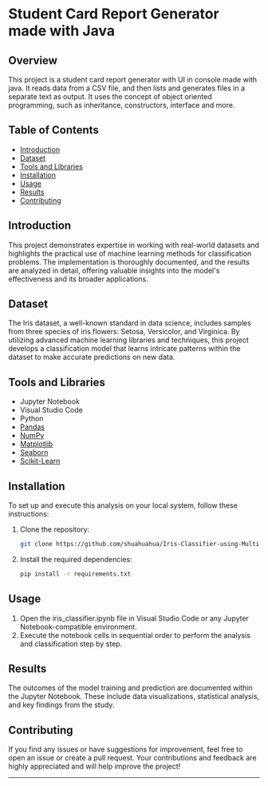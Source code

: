 # Student Card Report Generator made with Java

## Overview

This project is a student card report generator with UI in console made with java. It reads data from a CSV file, and then lists and generates files in a separate text as output. It uses the concept of object oriented programming, such as inheritance, constructors, interface and more.

## Table of Contents

- [Introduction](#introduction)
- [Dataset](#dataset)
- [Tools and Libraries](#tools-and-libraries)
- [Installation](#installation)
- [Usage](#usage)
- [Results](#results)
- [Contributing](#contributing)

## Introduction

This project demonstrates expertise in working with real-world datasets and highlights the practical use of machine learning methods for classification problems. The implementation is thoroughly documented, and the results are analyzed in detail, offering valuable insights into the model's effectiveness and its broader applications.

## Dataset

The Iris dataset, a well-known standard in data science, includes samples from three species of iris flowers: Setosa, Versicolor, and Virginica. By utilizing advanced machine learning libraries and techniques, this project develops a classification model that learns intricate patterns within the dataset to make accurate predictions on new data.

## Tools and Libraries

- Jupyter Notebook  
- Visual Studio Code  
- Python  
- [Pandas](https://pandas.pydata.org/)  
- [NumPy](https://numpy.org/)  
- [Matplotlib](https://matplotlib.org/)  
- [Seaborn](https://seaborn.pydata.org)  
- [Scikit-Learn](https://scikit-learn.org)

## Installation

To set up and execute this analysis on your local system, follow these instructions:

1. Clone the repository:

   ```bash
   git clone https://github.com/shuahuahua/Iris-Classifier-using-Multiple-Perceptron.git


2. Install the required dependencies:

   ```bash
   pip install -r requirements.txt
   ```

## Usage

1. Open the iris_classifier.ipynb file in Visual Studio Code or any Jupyter Notebook-compatible environment.
2. Execute the notebook cells in sequential order to perform the analysis and classification step by step.

## Results

The outcomes of the model training and prediction are documented within the Jupyter Notebook. These include data visualizations, statistical analysis, and key findings from the study.

## Contributing

If you find any issues or have suggestions for improvement, feel free to open an issue or create a pull request. Your contributions and feedback are highly appreciated and will help improve the project!

---
